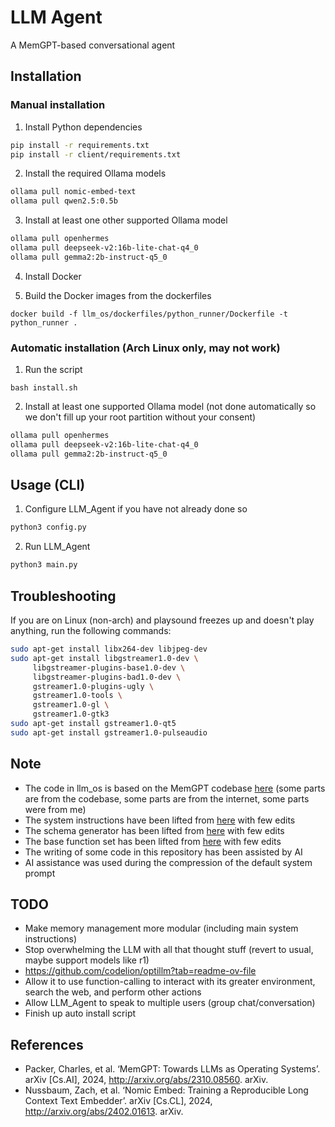 # LLM Agent
A MemGPT-based conversational agent

## Installation
### Manual installation
1) Install Python dependencies
```sh
pip install -r requirements.txt
pip install -r client/requirements.txt
```

2) Install the required Ollama models
```sh
ollama pull nomic-embed-text
ollama pull qwen2.5:0.5b
```

3) Install at least one other supported Ollama model
```sh
ollama pull openhermes
ollama pull deepseek-v2:16b-lite-chat-q4_0
ollama pull gemma2:2b-instruct-q5_0
```

4) Install Docker

5) Build the Docker images from the dockerfiles
```
docker build -f llm_os/dockerfiles/python_runner/Dockerfile -t python_runner .
```

### Automatic installation (Arch Linux only, may not work)
1) Run the script
```
bash install.sh
```

2) Install at least one supported Ollama model (not done automatically so we don't fill up your root partition without your consent)
```sh
ollama pull openhermes
ollama pull deepseek-v2:16b-lite-chat-q4_0
ollama pull gemma2:2b-instruct-q5_0

```

## Usage (CLI)
1) Configure LLM_Agent if you have not already done so
```sh
python3 config.py
```

2) Run LLM_Agent
```sh
python3 main.py
```

## Troubleshooting
If you are on Linux (non-arch) and playsound freezes up and doesn't play anything, run the following commands:
```sh
sudo apt-get install libx264-dev libjpeg-dev
sudo apt-get install libgstreamer1.0-dev \
     libgstreamer-plugins-base1.0-dev \
     libgstreamer-plugins-bad1.0-dev \
     gstreamer1.0-plugins-ugly \
     gstreamer1.0-tools \
     gstreamer1.0-gl \
     gstreamer1.0-gtk3
sudo apt-get install gstreamer1.0-qt5
sudo apt-get install gstreamer1.0-pulseaudio
```

## Note
- The code in llm_os is based on the MemGPT codebase [here](https://github.com/cpacker/MemGPT) (some parts are from the codebase, some parts are from the internet, some parts were from me)
- The system instructions have been lifted from [here](https://github.com/cpacker/MemGPT/tree/c6325feef6d9d2154c0445e317bcc06a7eb27665/memgpt/prompts) with few edits
- The schema generator has been lifted from [here](https://github.com/cpacker/MemGPT/tree/c6325feef6d9d2154c0445e317bcc06a7eb27665/memgpt/functions/schema_generator.py) with few edits
- The base function set has been lifted from [here](https://github.com/cpacker/MemGPT/tree/c6325feef6d9d2154c0445e317bcc06a7eb27665/memgpt/functions/function_sets/base.py) with few edits
- The writing of some code in this repository has been assisted by AI
- AI assistance was used during the compression of the default system prompt

## TODO
- Make memory management more modular (including main system instructions)
- Stop overwhelming the LLM with all that thought stuff (revert to usual, maybe support models like r1)
- https://github.com/codelion/optillm?tab=readme-ov-file
- Allow it to use function-calling to interact with its greater environment, search the web, and perform other actions
- Allow LLM_Agent to speak to multiple users (group chat/conversation)
- Finish up auto install script

## References
- Packer, Charles, et al. ‘MemGPT: Towards LLMs as Operating Systems’. arXiv [Cs.AI], 2024, http://arxiv.org/abs/2310.08560. arXiv.
- Nussbaum, Zach, et al. ‘Nomic Embed: Training a Reproducible Long Context Text Embedder’. arXiv [Cs.CL], 2024, http://arxiv.org/abs/2402.01613. arXiv.

